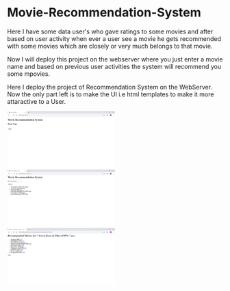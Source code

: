 # Movie-Recommendation-System

Here I have some data user's who gave ratings to some movies and after based on user activity when ever a user see a movie he gets recommended with some movies which are closely or very much belongs to that movie.

Now I will deploy this project on the webserver where you just enter a movie name and based on previous user activities the system will recommend you some mpovies.

Here I deploy the project of Recommendation System on the WebServer.
Now the only part left is to make the UI i.e html templates to make it more attaractive to a User.

<img src="Recommendation_initial.JPG" width=50% height=50%>
<img src="Recommendation_HomePage.JPG" width=50% height=50%>
<img src="Recommendation_Showing.JPG" width=50% height=50%>
